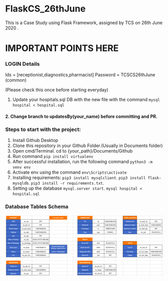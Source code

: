 # FlaskCS_26thJune
This is a Case Study using Flask Framework, assigned by TCS on 26th June 2020 .

# IMPORTANT POINTS HERE

### LOGIN Details
Ids = [receptionist,diagnostics,pharmacist]
Password = TCSCS26thJune    (common)

(Please check this once before starting everyday)
1. Update your hospitals.sql DB with the new file with the command
`mysql hospital < hospital.sql`

#### 2. Change branch to updatesBy(your_name) before committing and PR.

### Steps to start with the project:
1. Install Github Desktop
2. Clone this repository in your Github Folder.(Usually in Documents folder)
3. Open cmd/Terminal. cd to {your_path}/Documents/Github
4. Run command
    ```pip install virtualenv```
5. After successful installation, run the following command
    `python3 -m venv env`
6. Activate env using the command
    `env\Scripts\activate`
7. Installing requirements:
    `pip3 install mysqlclient`.
    `pip3 install flask-mysqldb`.
    `pip3 install -r requirements.txt`.
8. Setting up the database
    `mysql.server start`.
    `mysql hospital < hospital.sql`
    
### Database Tables Schema
![DB_Image](https://github.com/TCSCaseStudy/FlaskCS_26thJune/blob/master/DB%20Logical%20Schema.png)

